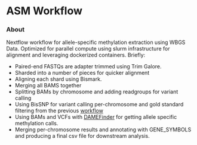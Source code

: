 # ASM Workflow

### About
Nextflow workflow for allele-specific methylation extraction using WBGS Data. Optimized for parallel compute using slurm infrastructure for alignment and leveraging dockerized containers.
Briefly:
* Paired-end FASTQs are adapter trimmed using Trim Galore.
* Sharded into a number of pieces for quicker alignment
* Aligning each shard using Bismark. 
* Merging all BAMS together 
* Splitting BAMs by chromosome and adding readgroups for variant calling
* Using BisSNP for variant calling per-chromosome and gold standard filtering from the previous [workflow](https://github.com/TyckoLab/CloudASM)
* Using BAMs and VCFs with [DAMEFinder](https://epigeneticsandchromatin.biomedcentral.com/articles/10.1186/s13072-020-00346-8) for getting allele specific methylation calls. 
* Merging per-chromosome results and annotating with GENE_SYMBOLS and producing a final csv file for downstream analysis.

